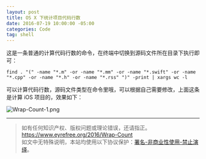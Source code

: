 ```yaml
---
layout: post
title: OS X 下统计项目代码行数
date: 2016-07-19 10:00:00 -05:00
categories: Code
tag: shell
---
```


这是一条普通的计算代码行数的命令，在终端中切换到源码文件所在目录下执行即可：

```
find . "(" -name "*.m" -or -name "*.mm" -or -name "*.swift" -or -name "*.cpp" -or -name "*.h" -or -name "*.rss" ")" -print | xargs wc -l

```

可以计算代码行数，源码文件类型在命令里哦，可以根据自己需要修改，上面这条是计算 iOS 项目的，效果如下：

![Wrap-Count-1.png](/images/2016/Wrap-Count/1.png)


---

> 如有任何知识产权、版权问题或理论错误，还请指正。   
> https://www.eyrefree.org/2016/Wrap-Count   
> 如文中无特殊说明，本站均使用以下协议保护：[署名-非商业性使用-禁止演绎](http://creativecommons.org/licenses/by-nc-nd/3.0/cn/)。   
